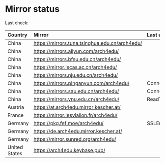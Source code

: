 <script src="./time.js"></script>
# Mirror status
Last check: <script type="text/javascript">localize(1672201406.5248623);</script>

|Country|Mirror|Last update|
|:------|:-----|:----------|
|China|https://mirrors.tuna.tsinghua.edu.cn/arch4edu/|<script type="text/javascript">localize(1672165885);</script>|
|China|https://mirrors.aliyun.com/arch4edu/|<script type="text/javascript">localize(1672165885);</script>|
|China|https://mirrors.bfsu.edu.cn/arch4edu/|<script type="text/javascript">localize(1672165885);</script>|
|China|https://mirror.iscas.ac.cn/arch4edu/|<script type="text/javascript">localize(1672165885);</script>|
|China|https://mirrors.nju.edu.cn/arch4edu/|<script type="text/javascript">localize(1672079616);</script>|
|China|https://mirrors.pinganyun.com/arch4edu/|ConnectTimeout|
|China|https://mirrors.sau.edu.cn/arch4edu/|ConnectionError|
|China|https://mirrors.ynu.edu.cn/arch4edu/|ReadTimeout|
|Austria|https://at.arch4edu.mirror.kescher.at/|<script type="text/javascript">localize(1672165885);</script>|
|France|https://mirror.lesviallon.fr/arch4edu/|<script type="text/javascript">localize(1672165885);</script>|
|Germany|https://pkg.fef.moe/arch4edu/|SSLError|
|Germany|https://de.arch4edu.mirror.kescher.at/|<script type="text/javascript">localize(1672165885);</script>|
|Germany|https://mirror.sunred.org/arch4edu/|<script type="text/javascript">localize(1672165885);</script>|
|United States|https://arch4edu.keybase.pub/|<script type="text/javascript">localize(1672165885);</script>|

<script src="./tablefilter/tablefilter.js"></script>
<script src="./table.js"></script>